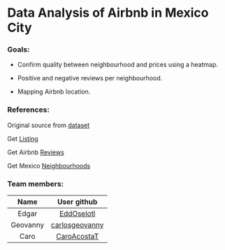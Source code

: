 # Data Analysis of Airbnb in Mexico City


### **Goals:**

- Confirm quality between neighbourhood and prices using a heatmap.

- Positive and negative reviews per neighbourhood.

- Mapping Airbnb location.


### **References:**

Original source from [dataset](http://insideairbnb.com/get-the-data.html)

Get [Listing](http://data.insideairbnb.com/mexico/df/mexico-city/2020-05-24/data/listings.csv.gz)

Get Airbnb [Reviews](http://data.insideairbnb.com/mexico/df/mexico-city/2020-05-24/data/reviews.csv.gz)

Get Mexico [Neighbourhoods](http://data.insideairbnb.com/mexico/df/mexico-city/2020-05-24/visualisations/neighbourhoods.geojson)

### **Team members:**

|Name|User github|
|:--:|:--:|
|Edgar|[EddOselotl](https://github.com/EddOselotl)|
|Geovanny|[carlosgeovanny](https://github.com/carlosgeovanny)|
|Caro| [CaroAcostaT](http://github.com/CaroAcostaT)|
